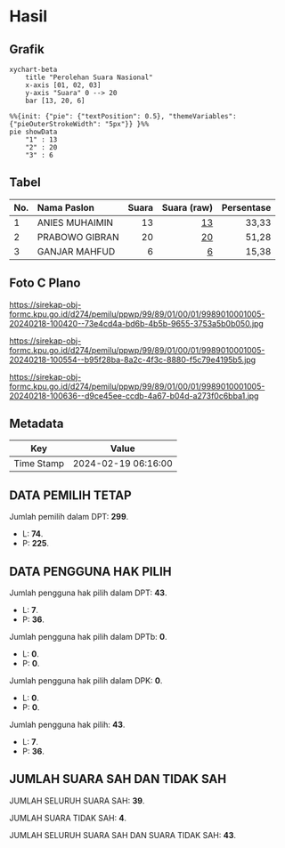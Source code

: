# Hasil

## Grafik

```mermaid
xychart-beta
    title "Perolehan Suara Nasional"
    x-axis [01, 02, 03]
    y-axis "Suara" 0 --> 20
    bar [13, 20, 6]
```

```mermaid
%%{init: {"pie": {"textPosition": 0.5}, "themeVariables": {"pieOuterStrokeWidth": "5px"}} }%%
pie showData
    "1" : 13
    "2" : 20
    "3" : 6
```

## Tabel

| No. | Nama Paslon    | Suara | Suara (raw) | Persentase |
|:--- |:-------------- | -----:| -----------:| ----------:|
| 1   | ANIES MUHAIMIN | 13    | [13][p-1]   | 33,33      |
| 2   | PRABOWO GIBRAN | 20    | [20][p-2]   | 51,28      |
| 3   | GANJAR MAHFUD  | 6     | [6][p-3]    | 15,38      |


[p-1]: https://github.com/gigit-pemilu/pemilu-2024/blob/main/pilpres/hitung-suara/sub/99-luar-negeri/sub/89-penang-malaysia/sub/01-penang-malaysia/sub/0001-penang-malaysia/sub/005-pos-005/sub/paslon-1.txt
[p-2]: https://github.com/gigit-pemilu/pemilu-2024/blob/main/pilpres/hitung-suara/sub/99-luar-negeri/sub/89-penang-malaysia/sub/01-penang-malaysia/sub/0001-penang-malaysia/sub/005-pos-005/sub/paslon-2.txt
[p-3]: https://github.com/gigit-pemilu/pemilu-2024/blob/main/pilpres/hitung-suara/sub/99-luar-negeri/sub/89-penang-malaysia/sub/01-penang-malaysia/sub/0001-penang-malaysia/sub/005-pos-005/sub/paslon-3.txt

## Foto C Plano

https://sirekap-obj-formc.kpu.go.id/d274/pemilu/ppwp/99/89/01/00/01/9989010001005-20240218-100420--73e4cd4a-bd6b-4b5b-9655-3753a5b0b050.jpg

https://sirekap-obj-formc.kpu.go.id/d274/pemilu/ppwp/99/89/01/00/01/9989010001005-20240218-100554--b95f28ba-8a2c-4f3c-8880-f5c79e4195b5.jpg

https://sirekap-obj-formc.kpu.go.id/d274/pemilu/ppwp/99/89/01/00/01/9989010001005-20240218-100636--d9ce45ee-ccdb-4a67-b04d-a273f0c6bba1.jpg


## Metadata

| Key        | Value               |
| ---------- | ------------------- |
| Time Stamp | 2024-02-19 06:16:00 |


## DATA PEMILIH TETAP

Jumlah pemilih dalam DPT: **299**.
 * L: **74**.
 * P: **225**.

## DATA PENGGUNA HAK PILIH

Jumlah pengguna hak pilih dalam DPT: **43**.
 * L: **7**.
 * P: **36**.

Jumlah pengguna hak pilih dalam DPTb: **0**.
 * L: **0**.
 * P: **0**.

Jumlah pengguna hak pilih dalam DPK: **0**.
 * L: **0**.
 * P: **0**.

Jumlah pengguna hak pilih: **43**.
 * L: **7**.
 * P: **36**.

## JUMLAH SUARA SAH DAN TIDAK SAH

JUMLAH SELURUH SUARA SAH: **39**.

JUMLAH SUARA TIDAK SAH: **4**.

JUMLAH SELURUH SUARA SAH DAN SUARA TIDAK SAH: **43**.


